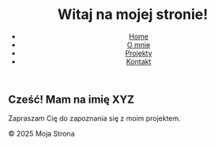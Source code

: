 <!DOCTYPE html>
<html lang="pl">
<head>
    <meta charset="UTF-8">
    <meta name="viewport" content="width=device-width, initial-scale=1.0">
    <meta name="description" content="Strona internetowa o moich projektach">
    <title>Witaj na mojej stronie!</title>
    <link rel="stylesheet" href="styles.css">
</head>
<body>
    <header>
        <h1>Witaj na mojej stronie!</h1>
        <nav>
            <ul>
                <li><a href="index.html">Home</a></li>
                <li><a href="about.html">O mnie</a></li>
                <li><a href="projects.html">Projekty</a></li>
                <li><a href="contact.html">Kontakt</a></li>
            </ul>
        </nav>
    </header>
    <main>
        <section>
            <h2>Cześć! Mam na imię XYZ</h2>
            <p>Zapraszam Cię do zapoznania się z moim projektem.</p>
        </section>
    </main>
    <footer>
        <p>&copy; 2025 Moja Strona</p>
    </footer>
    <script src="script.js"></script>
</body>
</html>

